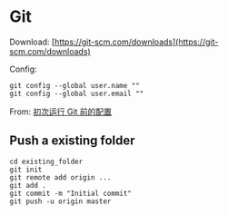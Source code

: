 # Git

Download: [https://git-scm.com/downloads](https://git-scm.com/downloads)

Config:

```
git config --global user.name ""
git config --global user.email ""
```

From: [初次运行 Git 前的配置](https://git-scm.com/book/zh/v1/%E8%B5%B7%E6%AD%A5-%E5%88%9D%E6%AC%A1%E8%BF%90%E8%A1%8C-Git-%E5%89%8D%E7%9A%84%E9%85%8D%E7%BD%AE)


## Push a existing folder
```
cd existing_folder
git init
git remote add origin ...
git add .
git commit -m "Initial commit"
git push -u origin master
```

